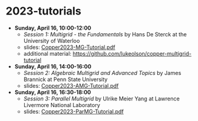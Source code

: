 # 2023-tutorials

- **Sunday, April 16, 10:00-12:00**
  - *Session 1: Multigrid - the Fundamentals* by Hans De Sterck at the University of Waterloo
  - slides: [Copper2023-MG-Tutorial.pdf](./Copper2023-MG-Tutorial.pdf)
  - additional material: https://github.com/lukeolson/copper-multigrid-tutorial 
- **Sunday, April 16, 14:00-16:00**
  - *Session 2: Algebraic Multigrid and Advanced Topics* by James Brannick at Penn State University
  - slides: [Copper2023-AMG-Tutorial.pdf](./Copper2023-AMG-Tutorial.pdf)
- **Sunday, April 16, 16:30-18:00**
  - *Session 3: Parallel Multigrid* by Ulrike Meier Yang at Lawrence Livermore National Laboratory
  - slides: [Copper2023-ParMG-Tutorial.pdf](./Copper2023-ParMG-Tutorial.pdf)
